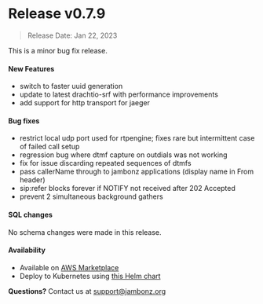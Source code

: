 # Release v0.7.9
> Release Date: Jan 22, 2023

This is a minor bug fix release.

#### New Features
- switch to faster uuid generation
- update to latest drachtio-srf with performance improvements
- add support for http transport for jaeger

#### Bug fixes
- restrict local udp port used for rtpengine; fixes rare but intermittent case of failed call setup
- regression bug where dtmf capture on outdials was not working
- fix for issue discarding repeated sequences of dtmfs
- pass callerName through to jambonz applications (display name in From header)
- sip:refer blocks forever if NOTIFY not received after 202 Accepted
- prevent 2 simultaneous background gathers

#### SQL changes
No schema changes were made in this release.

#### Availability
- Available on <a href="https://aws.amazon.com/marketplace/pp/prodview-55wp45fowbovo">AWS Marketplace</a>
- Deploy to Kubernetes using [this Helm chart](https://github.com/jambonz/helm-charts)

**Questions?** Contact us at <a href="mailto:support@jambonz.org">support@jambonz.org</a>